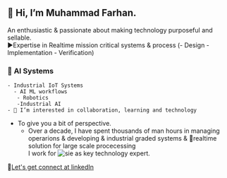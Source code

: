 ## 👋 Hi, I’m Muhammad Farhan. 
An enthusiastic & passionate about making technology purposeful and sellable.  
▶️Expertise in  Realtime mission critical systems & process (- Design - Implementation - Verification)
  ### 🤖 **AI** Systems 
    - Industrial IoT Systems
      - AI ML workflows
       - Robotics
       -Industrial AI   
    - 👀 I’m interested in collaboration, learning and technology
  - To give you a bit of perspective. 
    -  Over a decade, I have spent thousands of man hours in managing operarions & developing & industrial graded systems & 🚀realtime solution for large scale procecessing  
  I work for ![sie](https://github.com/intigration/intigration/assets/25178774/bb7918ca-8f4f-4e1d-ad5e-fe6d8254fef4) as key technology expert.


🤝[Let's get connect at linkedIn](https://www.linkedin.com/in/engr-farhan/)
